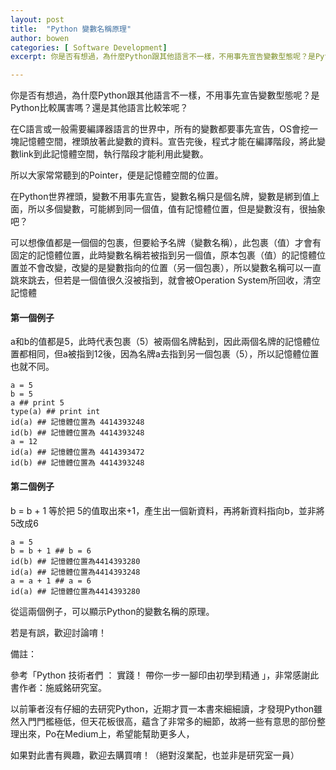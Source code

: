 ```yaml
---
layout: post
title:  "Python 變數名稱原理"
author: bowen
categories: [ Software Development]
excerpt: 你是否有想過，為什麼Python跟其他語言不一樣，不用事先宣告變數型態呢？是Python比較厲害嗎？還是其他語言比較笨呢？

---
```

你是否有想過，為什麼Python跟其他語言不一樣，不用事先宣告變數型態呢？是Python比較厲害嗎？還是其他語言比較笨呢？

在C語言或一般需要編譯器語言的世界中，所有的變數都要事先宣告，OS會挖一塊記憶體空間，裡頭放著此變數的資料。宣告完後，程式才能在編譯階段，將此變數link到此記憶體空間，執行階段才能利用此變數。

所以大家常常聽到的Pointer，便是記憶體空間的位置。

在Python世界裡頭，變數不用事先宣告，變數名稱只是個名牌，變數是綁到值上面，所以多個變數，可能綁到同一個值，值有記憶體位置，但是變數沒有，很抽象吧？

可以想像值都是一個個的包裹，但要給予名牌（變數名稱），此包裹（值）才會有固定的記憶體位置，此時變數名稱若被指到另一個值，原本包裹（值）的記憶體位置並不會改變，改變的是變數指向的位置（另一個包裹），所以變數名稱可以一直跳來跳去，但若是一個值很久沒被指到，就會被Operation System所回收，清空記憶體

#### 第一個例子

a和b的值都是5，此時代表包裹（5）被兩個名牌黏到，因此兩個名牌的記憶體位置都相同，但a被指到12後，因為名牌a去指到另一個包裹（5），所以記憶體位置也就不同。

    a = 5
    b = 5
    a ## print 5
    type(a) ## print int
    id(a) ## 記憶體位置為 4414393248
    id(b) ## 記憶體位置為 4414393248
    a = 12 
    id(a) ## 記憶體位置為 4414393472
    id(b) ## 記憶體位置為 4414393248

#### 第二個例子

b = b + 1 等於把 5的值取出來+1，產生出一個新資料，再將新資料指向b，並非將5改成6

    a = 5
    b = b + 1 ## b = 6
    id(b) ## 記憶體位置為4414393280 
    id(a) ## 記憶體位置為4414393248
    a = a + 1 ## a = 6
    id(a) ## 記憶體位置為4414393280

從這兩個例子，可以顯示Python的變數名稱的原理。

若是有誤，歡迎討論唷！

備註：

參考「Python 技術者們 ： 實踐！ 帶你一步一腳印由初學到精通 」，非常感謝此書作者：施威銘研究室。

以前筆者沒有仔細的去研究Python，近期才買一本書來細細讀，才發現Python雖然入門門檻極低，但天花板很高，蘊含了非常多的細節，故將一些有意思的部份整理出來，Po在Medium上，希望能幫助更多人，

如果對此書有興趣，歡迎去購買唷！（絕對沒業配，也並非是研究室一員）